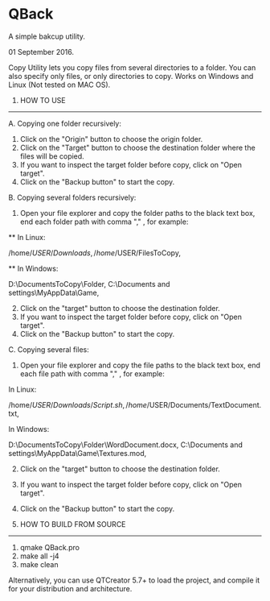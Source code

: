 # QBack
A simple bakcup utility.

01 September 2016.

Copy Utility lets you copy files from several directories to a folder. You can also specify only files, or only directories to copy. Works on Windows and Linux (Not tested on MAC OS).

1. HOW TO USE
-------------------------------

A. Copying one folder recursively:

1. Click on the "Origin" button to choose the origin folder.
2. Click on the "Target" button to choose the destination folder where the files will be copied.
3. If you want to inspect the target folder before copy, click on "Open target".
4. Click on the "Backup button" to start the copy.

B. Copying several folders recursively:

1. Open your file explorer and copy the folder paths to the black text box, end each folder path with comma "," , for example: 

** In Linux: 

  /home/$USER/Downloads, 
  /home/$USER/FilesToCopy,
  
** In Windows:
  
  D:\DocumentsToCopy\Folder,
  C:\Documents and settings\MyAppData\Game,

2. Click on the "target" button to choose the destination folder.
3. If you want to inspect the target folder before copy, click on "Open target".
4. Click on the "Backup button" to start the copy.

C. Copying several files:

1. Open your file explorer and copy the file paths to the black text box, end each file path with comma "," , for example:

  In Linux:

  /home/$USER/Downloads/Script.sh,
  /home/$USER/Documents/TextDocument.txt,

  In Windows:

  D:\DocumentsToCopy\Folder\WordDocument.docx,
  C:\Documents and settings\MyAppData\Game\Textures.mod,

2. Click on the "target" button to choose the destination folder.
3. If you want to inspect the target folder before copy, click on "Open target".
4. Click on the "Backup button" to start the copy.

2. HOW TO BUILD FROM SOURCE
------------------------------------------------

1. qmake QBack.pro
2. make all -j4
3. make clean

Alternatively, you can use QTCreator 5.7+ to load the project, and compile it for your distribution and architecture.
